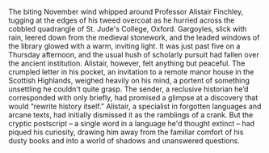 The biting November wind whipped around Professor Alistair Finchley, tugging at the edges of his tweed overcoat as he hurried across the cobbled quadrangle of St. Jude's College, Oxford. Gargoyles, slick with rain, leered down from the medieval stonework, and the leaded windows of the library glowed with a warm, inviting light.  It was just past five on a Thursday afternoon, and the usual hush of scholarly pursuit had fallen over the ancient institution.  Alistair, however, felt anything but peaceful.  The crumpled letter in his pocket, an invitation to a remote manor house in the Scottish Highlands, weighed heavily on his mind, a portent of something unsettling he couldn't quite grasp.  The sender, a reclusive historian he’d corresponded with only briefly, had promised a glimpse at a discovery that would “rewrite history itself.”  Alistair, a specialist in forgotten languages and arcane texts, had initially dismissed it as the ramblings of a crank. But the cryptic postscript – a single word in a language he'd thought extinct – had piqued his curiosity, drawing him away from the familiar comfort of his dusty books and into a world of shadows and unanswered questions.
